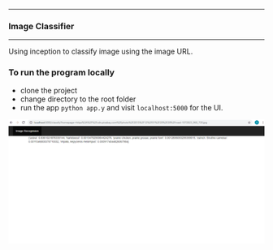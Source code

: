 ***
### Image Classifier
***
Using inception to classify image using the image URL.

### To run the program locally
* clone the project
* change directory to the root folder
* run the app `python app.y` and visit `localhost:5000` for the UI.

![](./docs/ui.gif)
